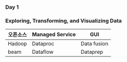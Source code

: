 ### Day 1
### Exploring, Transforming, and Visualizing Data

| 오픈소스  |Managed Service| GUI           |
|-----------|---------------|---------------|
|   Hadoop  | Dataproc      | Data fusion   |
|   beam    | Dataflow      | Dataprep      |